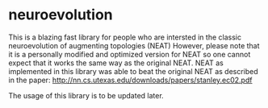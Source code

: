 # neuroevolution
This is a blazing fast library for people who are intersted in the classic neuroevolution of augmenting topologies (NEAT)
However, please note that it is a personally modified and optimized version for NEAT so one cannot expect that it works the same
way as the original NEAT.
NEAT as implemented in this library was able to beat the original NEAT as described in the paper: http://nn.cs.utexas.edu/downloads/papers/stanley.ec02.pdf

The usage of this library is to be updated later.
